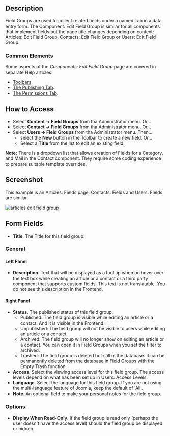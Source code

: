 <!-- Filename: Help4.x:Component:_New_or_Edit_Field_Group / Display title: Component: Edit Field Group -->

## Description

Field Groups are used to collect related fields under a named Tab in a
data entry form. The Component: Edit Field Group is similar for all components 
that implement fields but the page title changes depending on context: 
Articles: Edit Field Group, Contacts: Edit Field Group or Users: Edit Field
Group. 

### Common Elements

Some aspects of the *Components: Edit Field Group* page are covered in 
separate Help articles:

* [Toolbars](jdocmanual?article=help/common-elements/toolbars "").
* [The Publishing Tab](jdocmanual?article=help/common-elements/edit-publishing "").
* [The Permissions Tab](jdocmanual?article=help/common-elements/edit-permissions "").

## How to Access

* Select **Content → Field Groups** from tha Administrator menu. Or...
* Select **Contact → Field Groups** from tha Administrator menu. Or...
* Select **Users → Field Groups** from tha Administrator menu. Then...
  * select the **New** button in the Toolbar to create a new field. Or...
  * Select a **Title** from the list to edit an existing field.

**Note:** There is a dropdown list that allows creation of Fields for a
Category, and Mail in the Contact component. They require some coding 
experience to prepare suitable template overrides.

## Screenshot

This example is an Articles: Fields page. Contacts: Fields and Users: Fields are
similar.

![articles edit field group](../../../en/images/fields/articles-edit-field-group.png)

## Form Fields

- **Title**. The Title for this field group.

### General

#### Left Panel

- **Description**. Text that will be displayed as a tool tip when on hover 
  over the text box while creating an article or a contact or a
  third party component that supports custom fields. This text is not
  translatable. You do not see this description in the Frontend.

#### Right Panel

- **Status**. The published status of this field group.
  - Published: The field group is visible while editing an article or a
    contact. And it is visible in the Frontend.
  - Unpublished: The field group will not be visible to users while
    editing an article or a contact.
  - Archived: The field group will no longer show on editing an article
    or a contact. You can open it in Field Groups when you set the filter 
    to archived.
  - Trashed: The field group is deleted but still in the database. It
    can be permanently deleted from the database in Field Groups with the 
    Empty Trash function.
- **Access**. Select the viewing access level for this field group. The
  access levels depend on what has been set up in Users: Access Levels.
- **Language**. Select the language for this field group. If you are not
  using the multi-language feature of Joomla, keep the default of 'All'.
- **Note**. An optional field to make your personal notes for the field
  group.

### Options

- **Display When Read-Only**. If the field group is read only (perhaps
  the user doesn't have the access level) should the field group be
  displayed or hidden.
